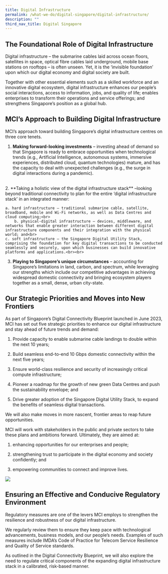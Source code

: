 ```yaml
---
title: Digital Infrastructure
permalink: /what-we-do/digital-singapore/digital-infrastructure/
description: ""
third_nav_title: Digital Singapore
---
```

## The Foundational Role of Digital Infrastructure

Digital infrastructure – the submarine cables laid across ocean floors, satellites in space, optical fibre cables laid underground, mobile base stations on rooftops – is often unseen. Yet, it is the ‘invisible foundation’ upon which our digital economy and digital society are built. 

Together with other essential elements such as a skilled workforce and an innovative digital ecosystem, digital infrastructure enhances our people’s social interactions, access to information, jobs, and quality of life; enables enterprises to transform their operations and service offerings; and strengthens Singapore’s position as a global hub. 

## MCI’s Approach to Building Digital Infrastructure

MCI’s approach toward building Singapore’s digital infrastructure centres on three core tenets. 

1. **Making forward-looking investments** – investing ahead of demand so that Singapore is ready to embrace opportunities when technological trends (e.g., Artificial Intelligence, autonomous systems, immersive experiences, distributed cloud, quantum technologies) mature, and has the capacity to deal with unexpected challenges (e.g., the surge in digital interactions during a pandemic).
<br>
2. **Taking a holistic view of the digital infrastructure stack** –looking beyond traditional connectivity to plan for the entire ‘digital infrastructure stack’ in an integrated manner:

    a. hard infrastructure – traditional submarine cable, satellite, broadband, mobile and Wi-Fi networks, as well as Data Centres and cloud computing;<br>
		b. physical-digital infrastructure – devices, middleware, and networks that enable greater interaction between different digital infrastructure components and their integration with the physical world; and<br>
    c. soft infrastructure – the Singapore Digital Utility Stack, comprising the foundation for key digital transactions to be conducted seamlessly and securely, upon which businesses can build innovative platforms and applications.<br><br>
		
3. **Playing to Singapore’s unique circumstances** – accounting for Singapore’s limitations in land, carbon, and spectrum, while leveraging our strengths which include our competitive advantages in achieving widespread domestic connectivity and bringing ecosystem players together as a small, dense, urban city-state.

## Our Strategic Priorities and Moves into New Frontiers

As part of Singapore’s Digital Connectivity Blueprint launched in June 2023, MCI has set out five strategic priorities to enhance our digital infrastructure and stay ahead of future trends and demand:

1. Provide capacity to enable submarine cable landings to double within the next 10 years;

2. Build seamless end-to-end 10 Gbps domestic connectivity within the next five years;

3. Ensure world-class resilience and security of increasingly critical compute infrastructure;

4. Pioneer a roadmap for the growth of new green Data Centres and push the sustainability envelope; and

5. Drive greater adoption of the Singapore Digital Utility Stack, to expand the benefits of seamless digital transactions.

We will also make moves in more nascent, frontier areas to reap future opportunities.

MCI will work with stakeholders in the public and private sectors to take these plans and ambitions forward. Ultimately, they are aimed at: 

1. enhancing opportunities for our enterprises and people;

2. strengthening trust to participate in the digital economy and society confidently; and 

3. empowering communities to connect and improve lives. 

![](/images/Digital%20Infrastructure/dcb%20infographic%20with%20qr%20code_final.jpg)

## Ensuring an Effective and Conducive Regulatory Environment

Regulatory measures are one of the levers MCI employs to strengthen the resilience and robustness of our digital infrastructure. 

We regularly review them to ensure they keep pace with technological advancements, business models, and our people’s needs. Examples of such measures include IMDA’s Code of Practice for Telecom Service Resilience and Quality of Service standards. 

As outlined in the Digital Connectivity Blueprint, we will also explore the need to regulate critical components of the expanding digital infrastructure stack in a calibrated, risk-based manner.